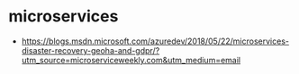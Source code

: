 # microservices 

* https://blogs.msdn.microsoft.com/azuredev/2018/05/22/microservices-disaster-recovery-geoha-and-gdpr/?utm_source=microserviceweekly.com&utm_medium=email

